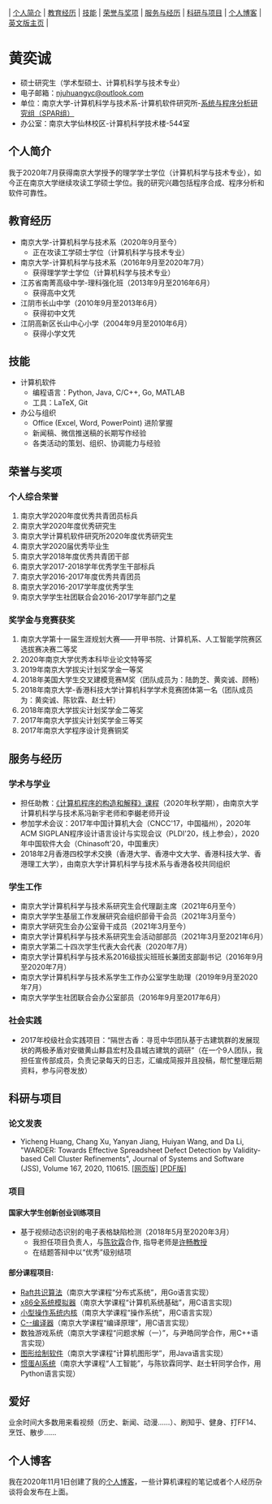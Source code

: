 | [个人简介](#个人简介) | [教育经历](#教育经历) | [技能](#技能) | [荣誉与奖项](#荣誉与奖项) | [服务与经历](#服务与经历) | [科研与项目](#科研与项目) | [个人博客](https://njubroccoli.github.io/blog/) | [英文版主页](https://njubroccoli.github.io/) |

# 黄奕诚

- 硕士研究生（学术型硕士、计算机科学与技术专业）
- 电子邮箱：<a href="mailto:njuhuangyc@outlook.com">njuhuangyc@outlook.com</a>
- 单位：南京大学-计算机科学与技术系-计算机软件研究所-<a href="http://ics.nju.edu.cn/spar/">系统与程序分析研究组（SPAR组）</a>
- 办公室：南京大学仙林校区-计算机科学技术楼-544室

## 个人简介

我于2020年7月获得南京大学授予的理学学士学位（计算机科学与技术专业），如今正在南京大学继续攻读工学硕士学位。我的研究兴趣包括程序合成、程序分析和软件可靠性。

## 教育经历

- 南京大学-计算机科学与技术系（2020年9月至今）
  - 正在攻读工学硕士学位（计算机科学与技术专业）
- 南京大学-计算机科学与技术系（2016年9月至2020年7月）
  - 获得理学学士学位（计算机科学与技术专业）
- 江苏省南菁高级中学-理科强化班（2013年9月至2016年6月）
  - 获得高中文凭
- 江阴市长山中学（2010年9月至2013年6月）
  - 获得初中文凭
- 江阴高新区长山中心小学（2004年9月至2010年6月）
  - 获得小学文凭

## 技能

- 计算机软件
    + 编程语言：Python, Java, C/C++, Go, MATLAB
    + 工具：LaTeX, Git
- 办公与组织
    + Office (Excel, Word, PowerPoint) 进阶掌握
    + 新闻稿、微信推送稿的长期写作经验
    + 各类活动的策划、组织、协调能力与经验

## 荣誉与奖项

### 个人综合荣誉

1. 南京大学2020年度优秀共青团员标兵
2. 南京大学2020年度优秀研究生
3. 南京大学计算机软件研究所2020年度优秀研究生
4. 南京大学2020届优秀毕业生
5. 南京大学2018年度优秀共青团干部
6. 南京大学2017-2018学年优秀学生干部标兵
7. 南京大学2016-2017年度优秀共青团员
8. 南京大学2016-2017学年度优秀学生
9. 南京大学学生社团联合会2016-2017学年部门之星

### 奖学金与竞赛获奖

1. 南京大学第十一届生涯规划大赛——开甲书院、计算机系、人工智能学院赛区选拔赛决赛二等奖
2. 2020年南京大学优秀本科毕业论文特等奖
3. 2019年南京大学拔尖计划奖学金一等奖
4. 2018年美国大学生交叉建模竞赛M奖（团队成员为：陆韵芝、黄奕诚、顾畅）
5. 2018年南京大学-香港科技大学计算机科学学术竞赛团体第一名（团队成员为：黄奕诚、陈钦霖、赵士轩）
6. 2018年南京大学拔尖计划奖学金二等奖
7. 2017年南京大学拔尖计划奖学金三等奖
8. 2017年南京大学程序设计竞赛铜奖

## 服务与经历

### 学术与学业

- 担任助教：<a href="https://nju-sicp.bitbucket.io">《计算机程序的构造和解释》课程</a>（2020年秋学期），由南京大学计算机科学与技术系冯新宇老师和李樾老师开设
- 参加学术会议：2017年中国计算机大会（CNCC'17，中国福州），2020年ACM SIGPLAN程序设计语言设计与实现会议（PLDI'20，线上参会），2020年中国软件大会（Chinasoft'20，中国重庆）
- 2018年2月香港四校学术交换（香港大学、香港中文大学、香港科技大学、香港理工大学），由南京大学计算机科学与技术系与香港各校共同组织

### 学生工作

- 南京大学计算机科学与技术系研究生会代理副主席（2021年6月至今）
- 南京大学学生基层工作发展研究会组织部骨干会员（2021年3月至今）
- 南京大学研究生会办公室骨干成员（2021年3月至今）
- 南京大学计算机科学与技术系研究生会活动部部员（2021年3月至2021年6月）
- 南京大学第二十四次学生代表大会代表（2020年7月）
- 南京大学计算机科学与技术系2016级拔尖班班长兼团支部副书记（2016年9月至2020年7月）
- 南京大学计算机科学与技术系学生工作办公室学生助理（2019年9月至2020年7月）
- 南京大学学生社团联合会办公室部员（2016年9月至2017年6月）

### 社会实践

- 2017年校级社会实践项目：“隔世古香：寻觅中华团队基于古建筑群的发展现状的两极矛盾对安徽黄山黟县宏村及县城古建筑的调研”（在一个9人团队，我担任宣传部成员，负责记录每天的日志，汇编成简报并且投稿，帮忙整理后期资料，参与问卷发放）

## 科研与项目

### 论文发表

- Yicheng Huang, Chang Xu, Yanyan Jiang, Huiyan Wang, and Da Li, "WARDER: Towards Effective Spreadsheet Defect Detection by Validity-based Cell Cluster Refinements", Journal of Systems and Software (JSS), Volume 167, 2020, 110615. <a href="https://doi.org/10.1016/j.jss.2020.110615">[网页版]</a> <a href="https://njubroccoli.github.io/publications/huang_2020_warder.pdf">[PDF版]</a>

### 项目

#### 国家大学生创新创业训练项目

- 基于视频动态识别的电子表格缺陷检测（2018年5月至2020年3月）
  - 我担任项目负责人，与[陈钦霖](https://qinlinchen.github.io/)合作, 指导老师是[许畅教授](https://cs.nju.edu.cn/changxu/)
  - 在结题答辩中以“优秀”级别结项

#### 部分课程项目:

- [Raft共识算法](https://github.com/NJUBroccoli/raft-impl)（南京大学课程“分布式系统”，用Go语言实现）
- [x86全系统模拟器](https://github.com/NJUBroccoli/Programming-Assignment-2017)（南京大学课程“计算机系统基础”，用C语言实现)
- [小型操作系统内核](https://github.com/NJUBroccoli/oslab)（南京大学课程“操作系统”，用C语言实现）
- [C--编译器](https://github.com/NJUBroccoli/HYCompiler)（南京大学课程“编译原理”，用C语言实现）
- 数独游戏系统（南京大学课程“问题求解（一）”，与尹皓同学合作，用C++语言实现）
- [图形绘制软件](https://github.com/NJUBroccoli/HYC-Paint)（南京大学课程“计算机图形学”，用Java语言实现）
- [惯蛋AI系统](https://github.com/QinlinChen/guandan-ai)（南京大学课程“人工智能”，与陈钦霖同学、赵士轩同学合作，用Python语言实现）

## 爱好

业余时间大多数用来看视频（历史、新闻、动漫……）、刷知乎、健身、打FF14、烹饪、散步……

## 个人博客

我在2020年11月1日创建了我的[个人博客](https://njubroccoli.github.io/blog/)，一些计算机课程的笔记或者个人经历杂谈将会发布在上面。